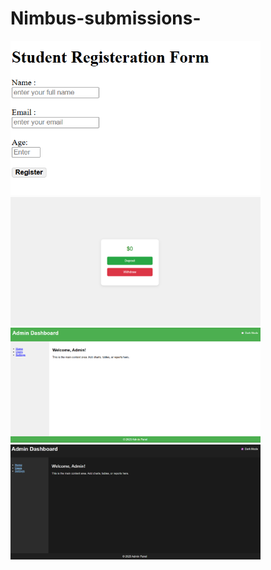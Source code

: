 # Nimbus-submissions-
<img src="/images/Practice 1.png" alt="Sorry" width="400">
<img src="/images/Practice 2.png" alt="Sorry" width="400">
<img src="/images/practicle3.a.png" alt="Sorry" width="400">
<img src="/images/practicle3.b.png" alt="Sorry" width="400">
